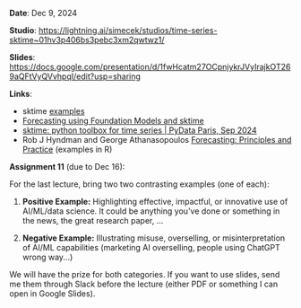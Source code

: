 **Date**: Dec 9, 2024

**Studio**: https://lightning.ai/simecek/studios/time-series-sktime~01hv3p406bs3pebc3xm2qwtwz1/

**Slides**: https://docs.google.com/presentation/d/1fwHcatm27OCpnjykrJVyIrajkOT269aQFtVyQVvhpqI/edit?usp=sharing


**Links**: 

* sktime [examples](https://www.sktime.net/en/v0.34.0/examples.html)
* [Forecasting using Foundation Models and sktime](https://medium.com/@benedikt_heidrich/forecasting-using-foundation-models-and-sktime-4d5a09909742)
* [sktime: python toolbox for time series | PyData Paris, Sep 2024](https://www.youtube.com/watch?v=gS3Sn-j_ooo)
* Rob J Hyndman and George Athanasopoulos [Forecasting: Principles and Practice](https://otexts.com/fpp3/)  (examples in R)

**Assignment 11** (due to Dec 16):

For the last lecture, bring two  two contrasting examples (one of each):

1. **Positive Example:** Highlighting effective, impactful, or innovative use of AI/ML/data science. 
It could be anything you've done or something in the news, the great research paper, ...

1. **Negative Example:** Illustrating misuse, overselling, or misinterpretation of AI/ML capabilities (marketing AI overselling, people using ChatGPT wrong way...)

We will have the prize for both categories. If you want to use slides, send me them through Slack before the lecture (either PDF or something I can open in Google Slides).